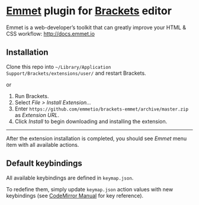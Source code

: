 # [Emmet](http://emmet.io) plugin for [Brackets](http://brackets.io) editor #

Emmet is a web-developer’s toolkit that can greatly improve your HTML & CSS workflow: http://docs.emmet.io

## Installation ##

Clone this repo into `~/Library/Application Support/Brackets/extensions/user/` and restart Brackets.

or

1. Run Brackets.
2. Select _File > Install Extension..._
3. Enter `https://github.com/emmetio/brackets-emmet/archive/master.zip` as _Extension URL_.
4. Click _Install_ to begin downloading and installing the extension.

----------------

After the extension installation is completed, you should see _Emmet_ menu item with all available actions.

## Default keybindings ##

All available keybindings are defined in `keymap.json`. 

To redefine them, simply update `keymap.json` action values with new keybindings (see [CodeMirror Manual](http://codemirror.net/doc/manual.html#keymaps) for key reference).
